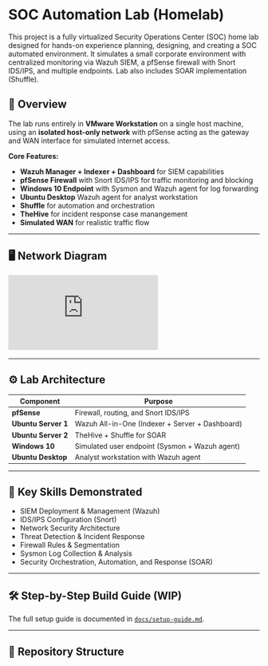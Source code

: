 # SOC Automation Lab (Homelab)
This project is a fully virtualized Security Operations Center (SOC) home lab designed for hands-on experience planning, designing, and creating a SOC automated environment. It simulates a small corporate environment with centralized monitoring via Wazuh SIEM, a pfSense firewall with Snort IDS/IPS, and multiple endpoints. Lab also includes SOAR implementation (Shuffle).

## 📌 Overview
The lab runs entirely in **VMware Workstation** on a single host machine, using an **isolated host-only network** with pfSense acting as the gateway and WAN interface for simulated internet access.

**Core Features:**
- **Wazuh Manager + Indexer + Dashboard** for SIEM capabilities
- **pfSense Firewall** with Snort IDS/IPS for traffic monitoring and blocking
- **Windows 10 Endpoint** with Sysmon and Wazuh agent for log forwarding
- **Ubuntu Desktop** Wazuh agent for analyst workstation
- **Shuffle** for automation and orchestration
- **TheHive** for incident response case manangement
- **Simulated WAN** for realistic traffic flow

---

## 🖥️ Network Diagram
![Network Diagram](https://github.com/0xTrust-cell/SOC-Automation-Lab/blob/main/Network%20Diagram.pdf)

---

## ⚙️ Lab Architecture

| Component           | Purpose                                            |
|---------------------|----------------------------------------------------|
| **pfSense**         | Firewall, routing, and Snort IDS/IPS               |
| **Ubuntu Server 1** | Wazuh All-in-One (Indexer + Server + Dashboard)    |
| **Ubuntu Server 2** | TheHive + Shuffle for SOAR                         |
| **Windows 10**      | Simulated user endpoint (Sysmon + Wazuh agent)     |
| **Ubuntu Desktop**  | Analyst workstation with Wazuh agent               |

---

## 🔑 Key Skills Demonstrated
- SIEM Deployment & Management (Wazuh)
- IDS/IPS Configuration (Snort)
- Network Security Architecture
- Threat Detection & Incident Response
- Firewall Rules & Segmentation
- Sysmon Log Collection & Analysis
- Security Orchestration, Automation, and Response (SOAR)

---

## 🛠️ Step-by-Step Build Guide (WIP)
The full setup guide is documented in [`docs/setup-guide.md`](docs/setup-guide.md).

---

## 📂 Repository Structure


